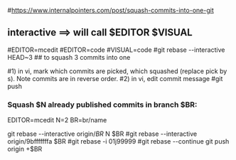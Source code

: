 #https://www.internalpointers.com/post/squash-commits-into-one-git

## interactive ==> will call $EDITOR $VISUAL
#EDITOR=mcedit
#EDITOR=code
#VISUAL=code
#git rebase --interactive HEAD~3  ## to squash 3 commits into one


#1) in vi, mark which commits are picked, which squashed (replace pick by s). Note commits are in reverse order.
#2) in vi, edit commit message
#git push



### Squash $N already published commits in branch $BR:
EDITOR=mcedit
N=2
BR=br/name

git rebase --interactive origin/$BR~$N $BR
#git rebase --interactive origin/9bfffffffa $BR
#git rebase -i 01j99999
#git rebase --continue
git push origin +$BR
